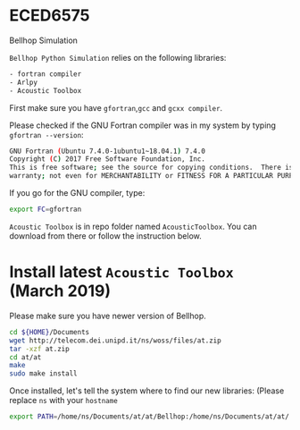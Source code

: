 # ECED6575
Bellhop Simulation

`Bellhop Python Simulation` relies on the following libraries:
```bash
- fortran compiler
- Arlpy
- Acoustic Toolbox
```
First make sure you have `gfortran`,`gcc` and `gcxx compiler`.

Please checked if the GNU Fortran compiler was in my system by typing `gfortran --version`:
```bash
GNU Fortran (Ubuntu 7.4.0-1ubuntu1~18.04.1) 7.4.0
Copyright (C) 2017 Free Software Foundation, Inc.
This is free software; see the source for copying conditions.  There is NO
warranty; not even for MERCHANTABILITY or FITNESS FOR A PARTICULAR PURPOSE.
```

If you go for the GNU compiler, type:
```bash
export FC=gfortran
```
`Acoustic Toolbox` is in repo folder named `AcousticToolbox`. You can download from there or follow the instruction below.

# Install latest `Acoustic Toolbox` (March 2019) 
Please make sure you have newer version of Bellhop.
```bash
cd ${HOME}/Documents
wget http://telecom.dei.unipd.it/ns/woss/files/at.zip
tar -xzf at.zip
cd at/at
make
sudo make install
```
Once installed, let's tell the system where to find our new libraries: (Please replace `ns` with your `hostname`
```bash
export PATH=/home/ns/Documents/at/at/Bellhop:/home/ns/Documents/at/at/:$PATH
```
